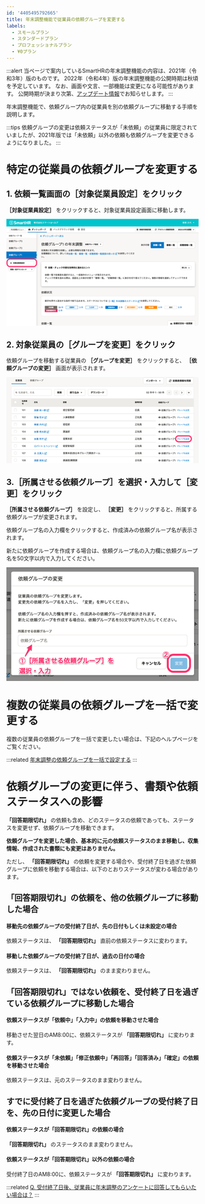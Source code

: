 ```yaml
---
id: '4405495792665'
title: 年末調整機能で従業員の依頼グループを変更する
labels:
  - スモールプラン
  - スタンダードプラン
  - プロフェッショナルプラン
  - ¥0プラン
---
```

:::alert
当ページで案内しているSmartHRの年末調整機能の内容は、2021年（令和3年）版のものです。
2022年（令和4年）版の年末調整機能の公開時期は秋頃を予定しています。
なお、画面や文言、一部機能は変更になる可能性があります。
公開時期が決まり次第、[アップデート情報](https://smarthr.jp/update)でお知らせします。
:::

年末調整機能で、依頼グループ内の従業員を別の依頼グループに移動する手順を説明します。

:::tips
依頼グループの変更は依頼ステータスが「未依頼」の従業員に限定されていましたが、2021年版では「未依頼」以外の依頼も依頼グループを変更できるようになりました。
:::

# 特定の従業員の依頼グループを変更する

## 1\. 依頼一覧画面の［対象従業員設定］をクリック

 **［対象従業員設定］** をクリックすると、対象従業員設定画面に移動します。

![](./00________SmartHR____________.png)

## 2\. 対象従業員の［グループを変更］をクリック

依頼グループを移動する従業員の **［グループを変更］** をクリックすると、 **［依頼グループの変更］** 画面が表示されます。

![](./01________SmartHR____________.png)

## 3.［所属させる依頼グループ］を選択・入力して［変更］をクリック

 **［所属させる依頼グループ］** を設定し、 **［変更］** をクリックすると、所属する依頼グループが変更されます。

依頼グループ名の入力欄をクリックすると、作成済みの依頼グループ名が表示されます。

新たに依頼グループを作成する場合は、依頼グループ名の入力欄に依頼グループ名を50文字以内で入力してください。

![](./02________SmartHR____________.png)

# 複数の従業員の依頼グループを一括で変更する

複数の従業員の依頼グループを一括で変更したい場合は、下記のヘルプページをご覧ください。

:::related
[年末調整の依頼グループを一括で設定する](https://knowledge.smarthr.jp/hc/ja/articles/4403662363161)
:::

# 依頼グループの変更に伴う、書類や依頼ステータスへの影響

 **「回答期限切れ」** の依頼も含め、どのステータスの依頼であっても、ステータスを変更せず、依頼グループを移動できます。

**依頼グループを変更した場合、基本的に元の依頼ステータスのまま移動し、収集情報、作成された書類にも変更はありません。**

ただし、 **「回答期限切れ」** の依頼を変更する場合や、受付終了日を過ぎた依頼グループに依頼を移動する場合は、以下のとおりステータスが変わる場合があります。

## 「回答期限切れ」の依頼を、他の依頼グループに移動した場合

#### 移動先の依頼グループの受付終了日が、先の日付もしくは未設定の場合

依頼ステータスは、 **「回答期限切れ」** 直前の依頼ステータスに変わります。

#### 移動した依頼グループの受付終了日が、過去の日付の場合

依頼ステータスは、 **「回答期限切れ」** のまま変わりません。

## 「回答期限切れ」ではない依頼を、受付終了日を過ぎている依頼グループに移動した場合

#### 依頼ステータスが「依頼中」「入力中」の依頼を移動させた場合

移動させた翌日のAM8:00に、依頼ステータスが **「回答期限切れ」** に変わります。

#### 依頼ステータスが「未依頼」「修正依頼中」「再回答」「回答済み」「確定」の依頼を移動させた場合

依頼ステータスは、元のステータスのまま変わりません。

## すでに受付終了日を過ぎた依頼グループの受付終了日を、先の日付に変更した場合

#### 依頼ステータスが「回答期限切れ」の依頼の場合

 **「回答期限切れ」** のステータスのまま変わりません。

#### 依頼ステータスが「回答期限切れ」以外の依頼の場合

受付終了日のAM8:00に、依頼ステータスが **「回答期限切れ」** に変わります。

:::related
[Q. 受付終了日後、従業員に年末調整のアンケートに回答してもらいたい場合は？](https://knowledge.smarthr.jp/hc/ja/articles/360037871974)
:::
